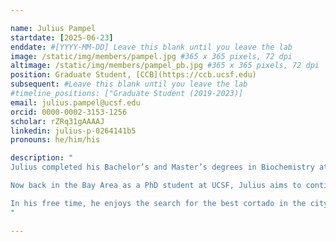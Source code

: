 ```yaml
---

name: Julius Pampel
startdate: [2025-06-23] 
enddate: #[YYYY-MM-DD] Leave this blank until you leave the lab
image: /static/img/members/pampel.jpg #365 x 365 pixels, 72 dpi
altimage: /static/img/members/pampel_pb.jpg #365 x 365 pixels, 72 dpi
position: Graduate Student, [CCB](https://ccb.ucsf.edu) 
subsequent: #Leave this blank until you leave the lab
#timeline_positions: ["Graduate Student (2019-2023)]
email: julius.pampel@ucsf.edu 
orcid: 0000-0002-3153-1256 
scholar: rZRq31gAAAAJ 
linkedin: julius-p-0264141b5
pronouns: he/him/his

description: "
Julius completed his Bachelor’s and Master’s degrees in Biochemistry at the University of Heidelberg, Germany. For his Master’s thesis, he joined the Shokat Lab at UCSF, where he worked on covalent KRAS inhibitors.

Now back in the Bay Area as a PhD student at UCSF, Julius aims to continue working on covalent KRAS inhibitors and to expand fragment-screening approaches to viral proteins.

In his free time, he enjoys the search for the best cortado in the city and biking across the Golden Gate Bridge.
"

---
```

